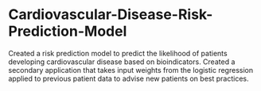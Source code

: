 # Cardiovascular-Disease-Risk-Prediction-Model
Created a risk prediction model to predict the likelihood of patients developing cardiovascular disease based on bioindicators. Created a secondary application that takes input weights from the logistic regression applied to previous patient data to advise new patients on best practices. 
